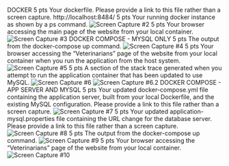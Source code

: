 DOCKER
5 pts Your dockerfile. Please provide a link to this file rather than a screen capture.
http://localhost:8484/
5 pts Your running docker instance as shown by a ps command.
![Screen Capture #2](images2/Screenshot#2.jpg)
5 pts Your browser accessing the main page of the website from your local container.
![Screen Capture #3](images2/Screenshot#3.jpg)
DOCKER COMPOSE - MYSQL ONLY
5 pts The output from the docker-compose up command.
![Screen Capture #4](images2/Screenshot#4.jpg)
5 pts Your browser accessing the “Veterinarians” page of the website from your local container when you run the application from the host system.
![Screen Capture #5](images2/Screenshot#5.jpg)
5 pts A section of the stack trace generated when you attempt to run the application
container that has been updated to use MySQL.
![Screen Capture #6](images2/Screenshot#6.jpg)
![Screen Capture #6.2](images2/Screenshot#6.2.jpg)
DOCKER COMPOSE - APP SERVER AND MYSQL
5 pts Your updated docker-compose.yml file containing the application server, built from
your local Dockerfile, and the existing MySQL configuration. Please provide a link
to this file rather than a screen capture.
![Screen Capture #7](images2/Screenshot#7.jpg)
5 pts Your updated application-mysql.properties file containing the URL change for
the database server. Please provide a link to this file rather than a screen capture.
![Screen Capture #8](images2/Screenshot#8.jpg)
5 pts The output from the docker-compose up command.
![Screen Capture #9](images2/Screenshot#9.jpg)
5 pts Your browser accessing the “Veterinarians” page of the website from your local container.
![Screen Capture #10](images2/Screenshot#10.jpg)
